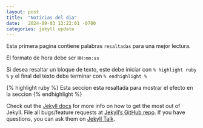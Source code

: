 ```yaml
---
layout: post
title:  "Noticias del dia"
date:   2024-09-03 13:22:01 -0700
categories: jekyll update
---
```

Esta primera pagina contiene palabras `resaltadas` para una mejor lectura.

El formato de hora debe ser `HH:mm:ss`

Si desea resaltar un bloque de texto, este debe iniciar con `% highlight ruby %` y el final del texto debe terminar con `% endhighlight %`

{% highlight ruby %}
Esta seccion esta resaltada
para mostrar el efecto
en la seccion 
{% endhighlight %}

Check out the [Jekyll docs][jekyll-docs] for more info on how to get the most out of Jekyll. File all bugs/feature requests at [Jekyll’s GitHub repo][jekyll-gh]. If you have questions, you can ask them on [Jekyll Talk][jekyll-talk].

[jekyll-docs]: https://jekyllrb.com/docs/home
[jekyll-gh]:   https://github.com/jekyll/jekyll
[jekyll-talk]: https://talk.jekyllrb.com/
